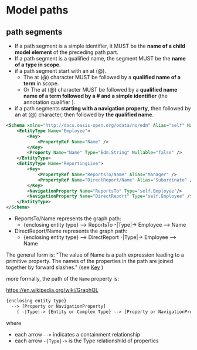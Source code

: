 # Model paths

## path segments

- If a path segment is a simple identifier, it MUST be the **name of a child model element** of the preceding path part.
- If a path segment is a qualified name, the segment MUST be the **name of a type in scope**.
- if a path segment start with an at (@).
  - The at (@) character MUST be followed by a **qualified name of a term** in scope.
  - Or The at (@) character MUST be followed by a **qualified name name of a term followed by a # and a simple identifier** (the annotation qualifier ).
- if a path segments **starting with a navigation property**, then followed by an at (@) character, then followed by **the qualified name**.



```xml
<Schema xmlns="http://docs.oasis-open.org/odata/ns/edm" Alias="self" Namespace="example.org">
    <EntityType Name="Employee">
        <Key>
            <PropertyRef Name="Name" />
        </Key>
        <Property Name="Name" Type="Edm.String" Nullable="false" />
    </EntityType>
    <EntityType Name="ReportingLine">
        <Key>
            <PropertyRef Name="ReportsTo/Name" Alias="Manager" />
            <PropertyRef Name="DirectReport/Name" Alias="Subordinate" />
        </Key>
        <NavigationProperty Name="ReportsTo" Type="self.Employee"/>
        <NavigationProperty Name="DirectReport" Type="self.Employee" />
    </EntityType>
</Schema>
```

- ReportsTo/Name represents the graph path:
  - {enclosing entity type} --> ReportsTo -|Type|-> Employee --> Name
- DirectReport/Name represents the graph path:
  - {enclosing entity type} --> DirectReport -|Type|-> Employee --> Name

The general form is:
  "The value of Name is a path expression leading to a primitive property. The names of the properties in the path are joined together by forward slashes." (see [Key](https://docs.oasis-open.org/odata/odata-csdl-xml/v4.01/csprd02/odata-csdl-xml-v4.01-csprd02.html#sec_Key) )

more  formally, the path of the `Name` property is:

https://en.wikipedia.org/wiki/GraphQL


```txt
{enclosing entity type} 
  --> [Property or NavigationProperty]
    ( -|Type|-> {Entity or Complex Type} --> [Property or NavigationProperty]> )*
```

where

- each arrow `-->` indicates a containment relationship
- each arrow `-|Type|->` is the Type relationshild of properties
